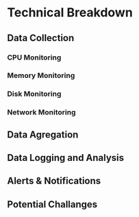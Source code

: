 # Technical Breakdown

## Data Collection

### CPU Monitoring

### Memory Monitoring

### Disk Monitoring

### Network Monitoring

## Data Agregation

## Data Logging and Analysis

## Alerts & Notifications

## Potential Challanges
